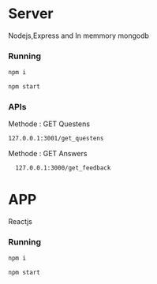 # Server

Nodejs,Express and In memmory mongodb
### Running 

```sh
npm i
 ```

```sh
npm start
 ```

 ###  APIs
 Methode : GET Questens
  ```sh
  127.0.0.1:3001/get_questens
  ```

  
 Methode : GET Answers
  ```sh
    127.0.0.1:3000/get_feedback
  ```


# APP

  Reactjs

### Running 

```sh
npm i
 ```

```sh
npm start
 ```